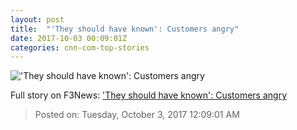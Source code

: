 ```yaml
---
layout: post
title:  "'They should have known': Customers angry"
date: 2017-10-03 00:09:01Z
categories: cnn-com-top-stories
---
```


!['They should have known': Customers angry](http://i2.cdn.turner.com/money/dam/assets/171002151045-monarch-airlines-airport-780x439.jpg)




Full story on F3News: ['They should have known': Customers angry](http://www.f3nws.com/n/DUKnsH)

> Posted on: Tuesday, October 3, 2017 12:09:01 AM
